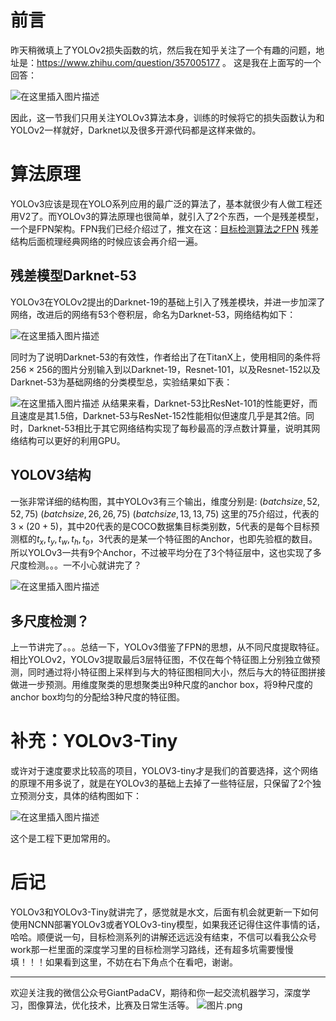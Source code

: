 # 前言
昨天稍微填上了YOLOv2损失函数的坑，然后我在知乎关注了一个有趣的问题，地址是：https://www.zhihu.com/question/357005177 。
这是我在上面写的一个回答：

![在这里插入图片描述](https://img-blog.csdnimg.cn/20191126155300166.png)

因此，这一节我们只用关注YOLOv3算法本身，训练的时候将它的损失函数认为和YOLOv2一样就好，Darknet以及很多开源代码都是这样来做的。

# 算法原理

YOLOv3应该是现在YOLO系列应用的最广泛的算法了，基本就很少有人做工程还用V2了。而YOLOv3的算法原理也很简单，就引入了2个东西，一个是残差模型，一个是FPN架构。FPN我们已经介绍过了，推文在这：[目标检测算法之FPN](https://mp.weixin.qq.com/s/4KT6huH6gFAautE3weZENA) 残差结构后面梳理经典网络的时候应该会再介绍一遍。

## 残差模型Darknet-53
YOLOv3在YOLOv2提出的Darknet-19的基础上引入了残差模块，并进一步加深了网络，改进后的网络有53个卷积层，命名为Darknet-53，网络结构如下：


![在这里插入图片描述](https://img-blog.csdnimg.cn/20191126161258319.png?x-oss-process=image/watermark,type_ZmFuZ3poZW5naGVpdGk,shadow_10,text_aHR0cHM6Ly9ibG9nLmNzZG4ubmV0L2p1c3Rfc29ydA==,size_16,color_FFFFFF,t_70)

同时为了说明Darknet-53的有效性，作者给出了在TitanX上，使用相同的条件将$256\times 256$的图片分别输入到以Darknet-19，Resnet-101，以及Resnet-152以及Darknet-53为基础网络的分类模型总，实验结果如下表：


![在这里插入图片描述](https://img-blog.csdnimg.cn/20191126161618688.png)
从结果来看，Darknet-53比ResNet-101的性能更好，而且速度是其1.5倍，Darknet-53与ResNet-152性能相似但速度几乎是其2倍。同时，Darknet-53相比于其它网络结构实现了每秒最高的浮点数计算量，说明其网络结构可以更好的利用GPU。

## YOLOV3结构

一张非常详细的结构图，其中YOLOv3有三个输出，维度分别是:
$(batchsize,52,52,75)$
$(batchsize,26,26,75)$
$(batchsize,13,13,75)$
这里的75介绍过，代表的$3\times (20+5)$，其中20代表的是COCO数据集目标类别数，5代表的是每个目标预测框的$t_x,t_y,t_w,t_h,t_o$，3代表的是某一个特征图的Anchor，也即先验框的数目。所以YOLOv3一共有9个Anchor，不过被平均分在了3个特征层中，这也实现了多尺度检测。。。一不小心就讲完了？


![在这里插入图片描述](https://img-blog.csdnimg.cn/20191126161916305.png?x-oss-process=image/watermark,type_ZmFuZ3poZW5naGVpdGk,shadow_10,text_aHR0cHM6Ly9ibG9nLmNzZG4ubmV0L2p1c3Rfc29ydA==,size_16,color_FFFFFF,t_70)

## 多尺度检测？
上一节讲完了。。。总结一下，YOLOv3借鉴了FPN的思想，从不同尺度提取特征。相比YOLOv2，YOLOv3提取最后3层特征图，不仅在每个特征图上分别独立做预测，同时通过将小特征图上采样到与大的特征图相同大小，然后与大的特征图拼接做进一步预测。用维度聚类的思想聚类出9种尺度的anchor box，将9种尺度的anchor box均匀的分配给3种尺度的特征图。

# 补充：YOLOv3-Tiny
或许对于速度要求比较高的项目，YOLOV3-tiny才是我们的首要选择，这个网络的原理不用多说了，就是在YOLOv3的基础上去掉了一些特征层，只保留了2个独立预测分支，具体的结构图如下：


![在这里插入图片描述](https://img-blog.csdnimg.cn/20191126163048937.png?x-oss-process=image/watermark,type_ZmFuZ3poZW5naGVpdGk,shadow_10,text_aHR0cHM6Ly9ibG9nLmNzZG4ubmV0L2p1c3Rfc29ydA==,size_16,color_FFFFFF,t_70)

这个是工程下更加常用的。

# 后记
YOLOv3和YOLOv3-Tiny就讲完了，感觉就是水文，后面有机会就更新一下如何使用NCNN部署YOLOv3或者YOLOv3-tiny模型，如果我还记得住这件事情的话，哈哈。顺便说一句，目标检测系列的讲解还远远没有结束，不信可以看我公众号work那一栏里面的深度学习里的目标检测学习路线，还有超多坑需要慢慢填！！！如果看到这里，不妨在右下角点个在看吧，谢谢。

---------------------------------------------------------------------------

欢迎关注我的微信公众号GiantPadaCV，期待和你一起交流机器学习，深度学习，图像算法，优化技术，比赛及日常生活等。
![图片.png](https://imgconvert.csdnimg.cn/aHR0cHM6Ly91cGxvYWQtaW1hZ2VzLmppYW5zaHUuaW8vdXBsb2FkX2ltYWdlcy8xOTIzNzExNS01M2E3NWVmOTQ2YjA0OTE3LnBuZw?x-oss-process=image/format,png)